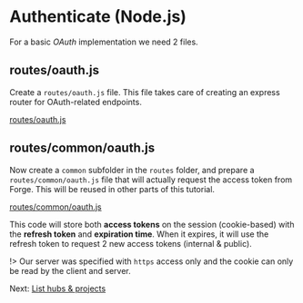 # Authenticate (Node.js)

For a basic *OAuth* implementation we need 2 files.

## routes/oauth.js

Create a `routes/oauth.js` file. This file takes care of creating an express router for OAuth-related endpoints.

[routes/oauth.js](_snippets/viewhubmodels/node/routes/oauth.js ':include :type=code javascript')

## routes/common/oauth.js

Now create a `common` subfolder in the `routes` folder, and prepare a `routes/common/oauth.js` file that will actually request
the access token from Forge. This will be reused in other parts of this tutorial.

[routes/common/oauth.js](_snippets/viewhubmodels/node/routes/common/oauth.js ':include :type=code javascript')

This code will store both **access tokens** on the session (cookie-based) with the **refresh token** and **expiration time**. When it expires, it will use the refresh token to request 2 new access tokens (internal & public). 

!> Our server was specified with `https` access only and the cookie can only be read by the client and server. 

Next: [List hubs & projects](/datamanagement/hubs/readme)